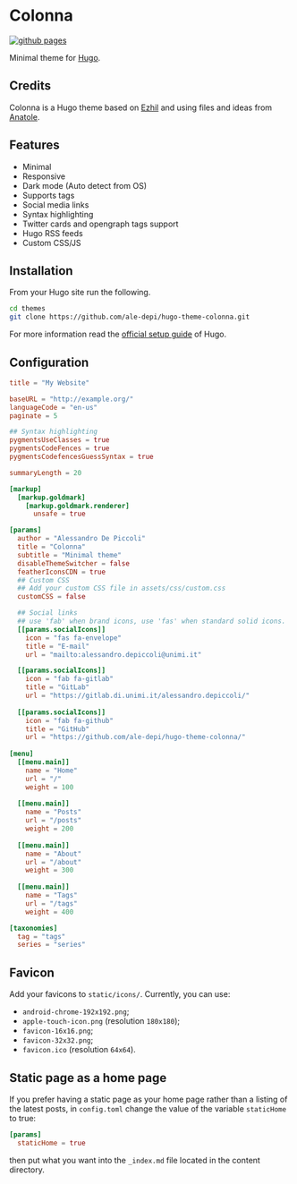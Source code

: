 # Colonna

[![github pages](https://github.com/ale-depi/hugo-theme-colonna/actions/workflows/gh-pages.yml/badge.svg?branch=master)](https://github.com/ale-depi/hugo-theme-colonna/actions/workflows/gh-pages.yml)

Minimal theme for [Hugo](https://gohugo.io/).

## Credits

Colonna is a Hugo theme based on [Ezhil](https://github.com/vividvilla/ezhil)
and using files and ideas from [Anatole](https://github.com/lxndrblz/anatole).

## Features

* Minimal
* Responsive
* Dark mode (Auto detect from OS)
* Supports tags
* Social media links
* Syntax highlighting
* Twitter cards and opengraph tags support
* Hugo RSS feeds
* Custom CSS/JS

## Installation

From your Hugo site run the following.

```sh
cd themes
git clone https://github.com/ale-depi/hugo-theme-colonna.git
```

For more information read the
[official setup guide](https://gohugo.io/overview/installing/) of Hugo.

## Configuration

```toml
title = "My Website"

baseURL = "http://example.org/"
languageCode = "en-us"
paginate = 5

## Syntax highlighting
pygmentsUseClasses = true
pygmentsCodeFences = true
pygmentsCodefencesGuessSyntax = true

summaryLength = 20

[markup]
  [markup.goldmark]
    [markup.goldmark.renderer]
      unsafe = true

[params]
  author = "Alessandro De Piccoli"
  title = "Colonna"
  subtitle = "Minimal theme"
  disableThemeSwitcher = false
  featherIconsCDN = true
  ## Custom CSS
  ## Add your custom CSS file in assets/css/custom.css
  customCSS = false 

  ## Social links
  ## use 'fab' when brand icons, use 'fas' when standard solid icons.
  [[params.socialIcons]]
    icon = "fas fa-envelope"
    title = "E-mail"
    url = "mailto:alessandro.depiccoli@unimi.it"

  [[params.socialIcons]]
    icon = "fab fa-gitlab"
    title = "GitLab"
    url = "https://gitlab.di.unimi.it/alessandro.depiccoli/"
  
  [[params.socialIcons]]
    icon = "fab fa-github"
    title = "GitHub"
    url = "https://github.com/ale-depi/hugo-theme-colonna/"
  
[menu]
  [[menu.main]]
    name = "Home"
    url = "/"
    weight = 100
  
  [[menu.main]]
    name = "Posts"
    url = "/posts"
    weight = 200
  
  [[menu.main]]
    name = "About"
    url = "/about"
    weight = 300
  
  [[menu.main]]
    name = "Tags"
    url = "/tags"
    weight = 400

[taxonomies]
  tag = "tags"
  series = "series"
```

## Favicon

Add your favicons to `static/icons/`. Currently, you can use:
* `android-chrome-192x192.png`;
* `apple-touch-icon.png` (resolution `180x180`);
* `favicon-16x16.png`;
* `favicon-32x32.png`;
* `favicon.ico` (resolution `64x64`).

## Static page as a home page

If you prefer having a static page as your home page rather than a listing of
the latest posts, in `config.toml` change the value of the variable
`staticHome` to true:

```toml
[params]
  staticHome = true
```

then put what you want into the `_index.md` file located in the content
directory.

